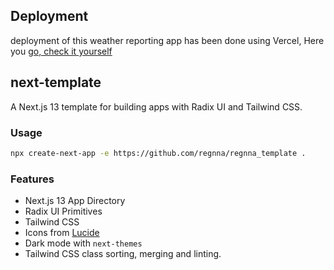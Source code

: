 ## Deployment

deployment of this weather reporting app has been done using Vercel, Here you [go, check it yourself](https://react-weather-reports-git-next-weather-regnna.vercel.app/)

## next-template

A Next.js 13 template for building apps with Radix UI and Tailwind CSS.

### Usage

```bash
npx create-next-app -e https://github.com/regnna/regnna_template .
```

### Features

- Next.js 13 App Directory
- Radix UI Primitives
- Tailwind CSS
- Icons from [Lucide](https://lucide.dev)
- Dark mode with `next-themes`
- Tailwind CSS class sorting, merging and linting.


